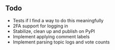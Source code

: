 ## Todo
 - Tests if I find a way to do this meaningfully
 - 2FA support for logging in
 - Stabilize, clean up and publish on PyPI
 - Implement applying comment labels
 - Implement parsing topic logs and vote counts
